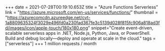 +++
date = 2021-07-28T00:19:10.653Z
title = "Azure Functions Serverless"
link = "https://azure.microsoft.com/en-us/services/functions/"
thumbnail = "https://azurecomcdn.azureedge.net/cvt-1a8809635324f3029e496fd0a230fad367fe3c5139d028f815fc906a818ad3fd/images/icon/apple-touch/180x180.png"
snippet="Create event-driven, scalable serverless apps in .NET, Node.js, Python, Java, or PowerShell. Build and debug locally—deploy and operate at scale in the cloud."
tags = ["serverless"]
+++
1 million requests / month
